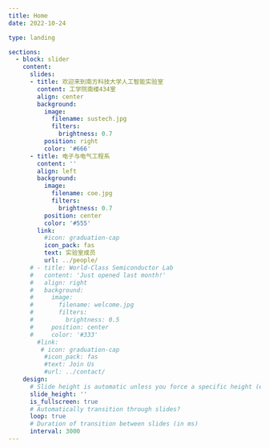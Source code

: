 ```yaml
---
title: Home
date: 2022-10-24

type: landing

sections:
  - block: slider
    content:
      slides:
      - title: 欢迎来到南方科技大学人工智能实验室
        content: 工学院南楼434室
        align: center
        background:
          image:
            filename: sustech.jpg
            filters:
              brightness: 0.7
          position: right
          color: '#666'
      - title: 电子与电气工程系
        content: ''
        align: left
        background:
          image:
            filename: coe.jpg
            filters:
              brightness: 0.7
          position: center
          color: '#555'
        link:
          #icon: graduation-cap
          icon_pack: fas
          text: 实验室成员
          url: ../people/
      # - title: World-Class Semiconductor Lab
      #   content: 'Just opened last month!'
      #   align: right
      #   background:
      #     image:
      #       filename: welcome.jpg
      #       filters:
      #         brightness: 0.5
      #     position: center
      #     color: '#333'
        #link:
         # icon: graduation-cap
          #icon_pack: fas
          #text: Join Us
          #url: ../contact/
    design:
      # Slide height is automatic unless you force a specific height (e.g. '400px')
      slide_height: ''
      is_fullscreen: true
      # Automatically transition through slides?
      loop: true
      # Duration of transition between slides (in ms)
      interval: 3000
---
```

